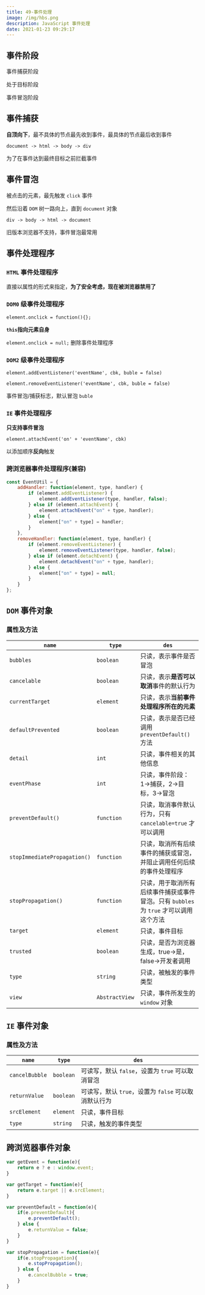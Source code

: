 ```yaml
---
title: 49-事件处理
image: /img/hbs.png
description: JavaScript 事件处理
date: 2021-01-23 09:29:17
---
```



## 事件阶段

事件捕获阶段

处于目标阶段

事件冒泡阶段

## 事件捕获

**自顶向下**，最不具体的节点最先收到事件，最具体的节点最后收到事件

`document -> html -> body -> div`

为了在事件达到最终目标之前拦截事件

## 事件冒泡

被点击的元素，最先触发 `click` 事件

然后沿着 `DOM` 树一路向上，直到 `document` 对象

`div -> body -> html -> document`

旧版本浏览器不支持，事件冒泡最常用

## 事件处理程序

### `HTML` 事件处理程序

直接以属性的形式来指定，**为了安全考虑，现在被浏览器禁用了**

### `DOM0` 级事件处理程序

`element.onclick = function(){};`

**`this`指向元素自身**

`element.onclick = null;` 删除事件处理程序

### `DOM2` 级事件处理程序

`element.addEventListener('eventName', cbk, buble = false)`

`element.removeEventListener('eventName', cbk, buble = false)`

事件冒泡/捕获标志，默认冒泡 `buble`

### `IE` 事件处理程序

**只支持事件冒泡**

`element.attachEvent('on' + 'eventName', cbk)`

以添加顺序**反向**触发

### 跨浏览器事件处理程序(兼容)

```js
const EventUtil = {
	addHandler: function(element, type, handler) {
		if (element.addEventListener) {
			element.addEventListener(type, handler, false);
		} else if (element.attachEvent) {
			element.attachEvent("on" + type, handler);
		} else {
			element["on" + type] = handler;
		}
	},
	removeHandler: function(element, type, handler) {
		if (element.removeEventListener) {
			element.removeEventListener(type, handler, false);
		} else if (element.detachEvent) {
			element.detachEvent("on" + type, handler);
		} else {
			element["on" + type] = null;
		}
	}
}; 
```

## `DOM` 事件对象

### 属性及方法

| `name`                       | `type`         | `des`                                                        |
| ---------------------------- | -------------- | ------------------------------------------------------------ |
| `bubbles`                    | `boolean`      | 只读，表示事件是否冒泡                                       |
| `cancelable`                 | `boolean`      | 只读，表示**是否可以取消**事件的默认行为                     |
| `currentTarget`              | `element`      | 只读，表示**当前事件处理程序所在的元素**                     |
| `defaultPrevented`           | `boolean`      | 只读，表示是否已经调用 `preventDefault()` 方法               |
| `detail`                     | `int`          | 只读，事件相关的其他信息                                     |
| `eventPhase`                 | `int`          | 只读，事件阶段：1->捕获，2->目标，3->冒泡                    |
| `preventDefault()`           | `function`     | 只读，取消事件默认行为，只有 `cancelable=true` 才可以调用    |
| `stopImmediatePropagation()` | `function`     | 只读，取消所有后续事件的捕获或冒泡，并阻止调用任何后续的事件处理程序 |
| `stopPropagation()`          | `function`     | 只读，用于取消所有后续事件捕获或事件冒泡。只有 `bubbles` 为 `true` 才可以调用这个方法 |
| `target`                     | `element`      | 只读，事件目标                                               |
| `trusted`                    | `boolean`      | 只读，是否为浏览器生成，true->是，false->开发者调用          |
| `type`                       | `string`       | 只读，被触发的事件类型                                       |
| `view`                       | `AbstractView` | 只读，事件所发生的 `window` 对象                             |

## `IE` 事件对象

### 属性及方法

| `name`         | `type`    | `des`                                         |
| -------------- | --------- | --------------------------------------------- |
| `cancelBubble` | `boolean` | 可读写，默认 `false`，设置为 `true` 可以取消冒泡     |
| `returnValue`  | `boolean` | 可读写，默认 `true`，设置为 `false` 可以取消默认行为 |
| `srcElement`   | `element` | 只读，事件目标                                |
| `type`         | `string`  | 只读，触发的事件类型                          |

## 跨浏览器事件对象

```js
var getEvent = function(e){
	return e ? e : window.event;
}

var getTarget = function(e){
	return e.target || e.srcElement;
}

var preventDefault = function(e){
	if(e.preventDefault){
		e.preventDefault();
	} else {
		e.returnValue = false;
	}
}

var stopPropagation = function(e){
	if(e.stopPropagation){
		e.stopPropagation();
	} else {
		e.cancelBubble = true;
	}
}
```

